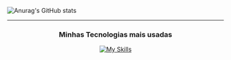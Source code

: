 ![Anurag's GitHub stats](https://github-readme-stats.vercel.app/api?username=GuileMuller&show_icons=true&theme=radical)

--------------------------------------------------------------------
<div align="center">
<h3> Minhas Tecnologias mais usadas </h3>

 [![My Skills](https://skillicons.dev/icons?i=html,css,js)](https://skillicons.dev)
</div>
